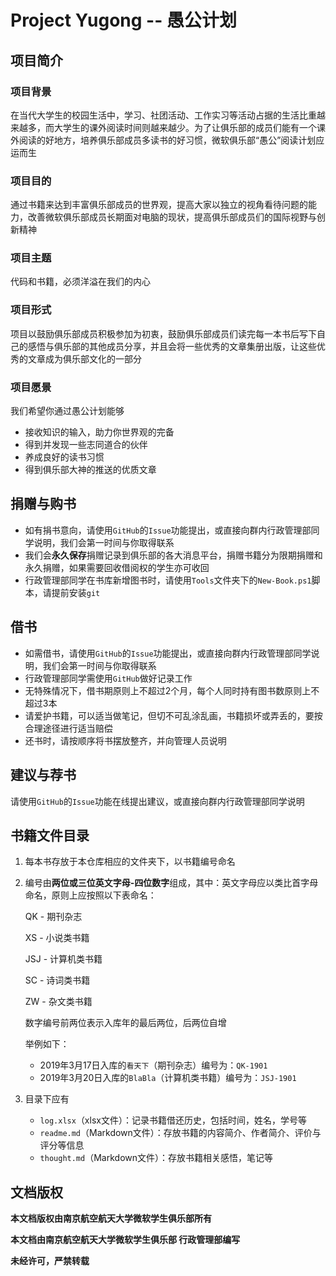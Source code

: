 # Project Yugong -- 愚公计划

## 项目简介
### 项目背景
在当代大学生的校园生活中，学习、社团活动、工作实习等活动占据的生活比重越来越多，而大学生的课外阅读时间则越来越少。为了让俱乐部的成员们能有一个课外阅读的好地方，培养俱乐部成员多读书的好习惯，微软俱乐部“愚公”阅读计划应运而生

### 项目目的
通过书籍来达到丰富俱乐部成员的世界观，提高大家以独立的视角看待问题的能力，改善微软俱乐部成员长期面对电脑的现状，提高俱乐部成员们的国际视野与创新精神

### 项目主题
代码和书籍，必须洋溢在我们的内心

### 项目形式
项目以鼓励俱乐部成员积极参加为初衷，鼓励俱乐部成员们读完每一本书后写下自己的感悟与俱乐部的其他成员分享，并且会将一些优秀的文章集册出版，让这些优秀的文章成为俱乐部文化的一部分

### 项目愿景
我们希望你通过愚公计划能够
* 接收知识的输入，助力你世界观的完备
* 得到并发现一些志同道合的伙伴
* 养成良好的读书习惯
* 得到俱乐部大神的推送的优质文章


## 捐赠与购书
* 如有捐书意向，请使用`GitHub`的`Issue`功能提出，或直接向群内行政管理部同学说明，我们会第一时间与你取得联系
* 我们会**永久保存**捐赠记录到俱乐部的各大消息平台，捐赠书籍分为限期捐赠和永久捐赠，如果需要回收借阅权的学生亦可收回
* 行政管理部同学在书库新增图书时，请使用`Tools`文件夹下的`New-Book.ps1`脚本，请提前安装`git`


## 借书
* 如需借书，请使用`GitHub`的`Issue`功能提出，或直接向群内行政管理部同学说明，我们会第一时间与你取得联系
* 行政管理部同学需使用`GitHub`做好记录工作
* 无特殊情况下，借书期原则上不超过2个月，每个人同时持有图书数原则上不超过3本
* 请爱护书籍，可以适当做笔记，但切不可乱涂乱画，书籍损坏或弄丢的，要按合理途径进行适当赔偿
* 还书时，请按顺序将书摆放整齐，并向管理人员说明


## 建议与荐书
请使用`GitHub`的`Issue`功能在线提出建议，或直接向群内行政管理部同学说明


## 书籍文件目录

1. 每本书存放于本仓库相应的文件夹下，以书籍编号命名
2. 编号由**两位或三位英文字母-四位数字**组成，其中：英文字母应以类比首字母命名，原则上应按照以下表命名：
   
   QK - 期刊杂志

   XS - 小说类书籍

   JSJ - 计算机类书籍

   SC - 诗词类书籍

   ZW - 杂文类书籍
   

   数字编号前两位表示入库年的最后两位，后两位自增

   举例如下：
   * 2019年3月17日入库的`看天下`（期刊杂志）编号为：`QK-1901`
   * 2019年3月20日入库的`BlaBla`（计算机类书籍）编号为：`JSJ-1901`
3. 目录下应有
   * `log.xlsx`（xlsx文件）：记录书籍借还历史，包括时间，姓名，学号等
   * `readme.md`（Markdown文件）：存放书籍的内容简介、作者简介、评价与评分等信息
   * `thought.md`（Markdown文件）：存放书籍相关感悟，笔记等


## 文档版权

**本文档版权由南京航空航天大学微软学生俱乐部所有**

**本文档由南京航空航天大学微软学生俱乐部 行政管理部编写**

**未经许可，严禁转载**

